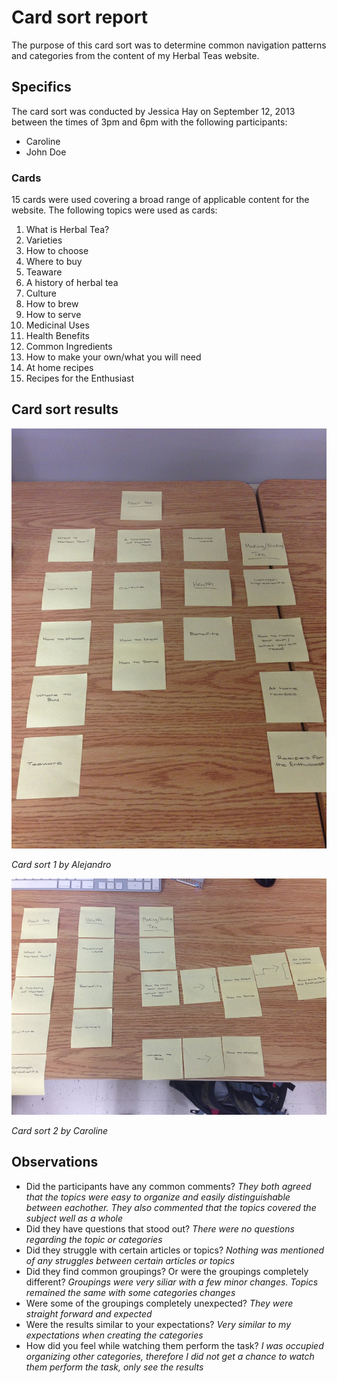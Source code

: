 # Card sort report

The purpose of this card sort was to determine common navigation patterns and categories from the content of my Herbal Teas website.

## Specifics

The card sort was conducted by Jessica Hay on September 12, 2013 between the times of 3pm and 6pm with the following participants:

- Caroline 
- John Doe

### Cards

15 cards were used covering a broad range of applicable content for the website. The following topics were used as cards:

1. What is Herbal Tea?
2. Varieties
3. How to choose
4. Where to buy
5. Teaware
6. A history of herbal tea
7. Culture
8. How to brew
9. How to serve
10. Medicinal Uses
11. Health Benefits
12. Common Ingredients
13. How to make your own/what you will need
14. At home recipes
15. Recipes for the Enthusiast

## Card sort results

![Card sort 1 results](card-sort-1.jpeg)

*Card sort 1 by Alejandro*

![Card sort 2 results](card-sort-2.jpeg)

*Card sort 2 by Caroline*

## Observations

- Did the participants have any common comments? *They both agreed that the topics were easy to organize and easily distinguishable between eachother. They also commented that the topics covered the subject well as a whole* 
- Did they have questions that stood out? *There were no questions regarding the topic or categories*
- Did they struggle with certain articles or topics? *Nothing was mentioned of any struggles between certain articles or topics*
- Did they find common groupings? Or were the groupings completely different? *Groupings were very siliar with a few minor changes. Topics remained the same with some categories changes*
- Were some of the groupings completely unexpected? *They were straight forward and expected*
- Were the results similar to your expectations? *Very similar to my expectations when creating the categories*
- How did you feel while watching them perform the task? *I was occupied organizing other categories, therefore I did not get a chance to watch them perform the task, only see the results*